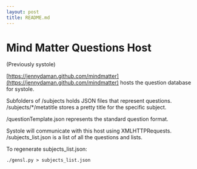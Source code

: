 ```yaml
---
layout: post
title: README.md
---
```


# Mind Matter Questions Host

(Previously systole)

[https://jennydaman.github.com/mindmatter](https://jennydaman.github.com/mindmatter) hosts the question database for systole. 

Subfolders of /subjects holds JSON files that represent questions. 
/subjects/*/metatitle stores a pretty title for the specific subject. 

/questionTemplate.json represents the standard question format.

Systole will communicate with this host using XMLHTTPRequests. 
/subjects_list.json is a list of all the questions and lists. 

To regenerate subjects_list.json:
```shell
./gensl.py > subjects_list.json
```
